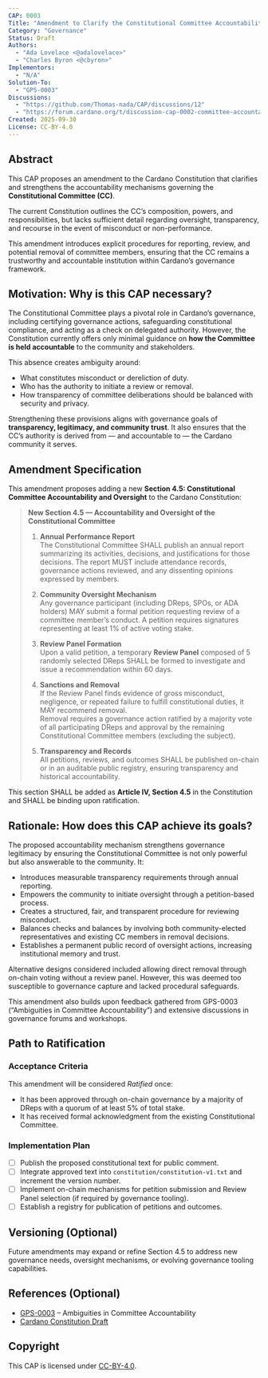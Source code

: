 ```yaml
---
CAP: 0003
Title: "Amendment to Clarify the Constitutional Committee Accountability Mechanism"
Category: "Governance"
Status: Draft
Authors:
  - "Ada Lovelace <@adalovelace>"
  - "Charles Byron <@cbyron>"
Implementors:
  - "N/A"
Solution-To:
  - "GPS-0003"
Discussions:
  - "https://github.com/Thomas-nada/CAP/discussions/12"
  - "https://forum.cardano.org/t/discussion-cap-0002-committee-accountability/101234"
Created: 2025-09-30
License: CC-BY-4.0
---
```


## Abstract

This CAP proposes an amendment to the Cardano Constitution that clarifies and strengthens the accountability mechanisms governing the **Constitutional Committee (CC)**.  

The current Constitution outlines the CC’s composition, powers, and responsibilities, but lacks sufficient detail regarding oversight, transparency, and recourse in the event of misconduct or non-performance.  

This amendment introduces explicit procedures for reporting, review, and potential removal of committee members, ensuring that the CC remains a trustworthy and accountable institution within Cardano’s governance framework.

## Motivation: Why is this CAP necessary?

The Constitutional Committee plays a pivotal role in Cardano’s governance, including certifying governance actions, safeguarding constitutional compliance, and acting as a check on delegated authority. However, the Constitution currently offers only minimal guidance on **how the Committee is held accountable** to the community and stakeholders.  

This absence creates ambiguity around:
- What constitutes misconduct or dereliction of duty.
- Who has the authority to initiate a review or removal.
- How transparency of committee deliberations should be balanced with security and privacy.

Strengthening these provisions aligns with governance goals of **transparency, legitimacy, and community trust**. It also ensures that the CC’s authority is derived from — and accountable to — the Cardano community it serves.

## Amendment Specification

This amendment proposes adding a new **Section 4.5: Constitutional Committee Accountability and Oversight** to the Cardano Constitution:

> **New Section 4.5 — Accountability and Oversight of the Constitutional Committee**
>
> 1. **Annual Performance Report**  
>    The Constitutional Committee SHALL publish an annual report summarizing its activities, decisions, and justifications for those decisions. The report MUST include attendance records, governance actions reviewed, and any dissenting opinions expressed by members.
>
> 2. **Community Oversight Mechanism**  
>    Any governance participant (including DReps, SPOs, or ADA holders) MAY submit a formal petition requesting review of a committee member’s conduct. A petition requires signatures representing at least 1% of active voting stake.
>
> 3. **Review Panel Formation**  
>    Upon a valid petition, a temporary **Review Panel** composed of 5 randomly selected DReps SHALL be formed to investigate and issue a recommendation within 60 days.
>
> 4. **Sanctions and Removal**  
>    If the Review Panel finds evidence of gross misconduct, negligence, or repeated failure to fulfill constitutional duties, it MAY recommend removal.  
>    Removal requires a governance action ratified by a majority vote of all participating DReps and approval by the remaining Constitutional Committee members (excluding the subject).
>
> 5. **Transparency and Records**  
>    All petitions, reviews, and outcomes SHALL be published on-chain or in an auditable public registry, ensuring transparency and historical accountability.

This section SHALL be added as **Article IV, Section 4.5** in the Constitution and SHALL be binding upon ratification.

## Rationale: How does this CAP achieve its goals?

The proposed accountability mechanism strengthens governance legitimacy by ensuring the Constitutional Committee is not only powerful but also answerable to the community. It:

- Introduces measurable transparency requirements through annual reporting.
- Empowers the community to initiate oversight through a petition-based process.
- Creates a structured, fair, and transparent procedure for reviewing misconduct.
- Balances checks and balances by involving both community-elected representatives and existing CC members in removal decisions.
- Establishes a permanent public record of oversight actions, increasing institutional memory and trust.

Alternative designs considered included allowing direct removal through on-chain voting without a review panel. However, this was deemed too susceptible to governance capture and lacked procedural safeguards.

This amendment also builds upon feedback gathered from GPS-0003 (“Ambiguities in Committee Accountability”) and extensive discussions in governance forums and workshops.

## Path to Ratification

### Acceptance Criteria

This amendment will be considered *Ratified* once:

- It has been approved through on-chain governance by a majority of DReps with a quorum of at least 5% of total stake.
- It has received formal acknowledgment from the existing Constitutional Committee.

### Implementation Plan

- [ ] Publish the proposed constitutional text for public comment.
- [ ] Integrate approved text into `constitution/constitution-v1.txt` and increment the version number.
- [ ] Implement on-chain mechanisms for petition submission and Review Panel selection (if required by governance tooling).
- [ ] Establish a registry for publication of petitions and outcomes.

## Versioning (Optional)

Future amendments may expand or refine Section 4.5 to address new governance needs, oversight mechanisms, or evolving governance tooling capabilities.

## References (Optional)

- [GPS-0003](../GPS-0003) – Ambiguities in Committee Accountability  
- [Cardano Constitution Draft](https://github.com/input-output-hk/cardano-governance/blob/main/constitution/constitution-v1.txt)

## Copyright

This CAP is licensed under [CC-BY-4.0](https://creativecommons.org/licenses/by/4.0/legalcode).
